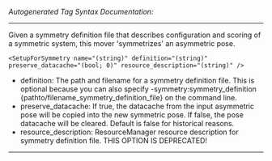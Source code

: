_Autogenerated Tag Syntax Documentation:_

---
Given a symmetry definition file that describes configuration and scoring of a symmetric system, this mover 'symmetrizes' an asymmetric pose.

```
<SetupForSymmetry name="(string)" definition="(string)" preserve_datacache="(bool; 0)" resource_description="(string)" />
```

-   definition: The path and filename for a symmetry definition file. This is optional because you can also specify -symmetry:symmetry_definition {pathto/filename_symmetry_definition_file} on the command line.
-   preserve_datacache: If true, the datacache from the input asymmetric pose will be copied into the new symmetric pose. If false, the pose datacache will be cleared. Default is false for historical reasons.
-   resource_description: ResourceManager resource description for symmetry definition file. THIS OPTION IS DEPRECATED!

---
